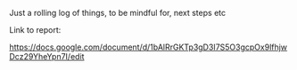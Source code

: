 Just a rolling log of things, to be mindful for, next steps etc

Link to report:

https://docs.google.com/document/d/1bAlRrGKTp3gD3I7S5O3gcpOx9lfhjwDcz29YheYpn7I/edit